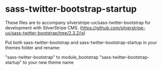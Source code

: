 sass-twitter-bootstrap-startup
==============================

These files are to accompany silverstripe-ux/sass-twitter-bootstrap for development with SilverStripe CMS. (https://github.com/silverstripe-ux/sass-twitter-bootstrap/tree/2.3.2/js)

Put both sass-twitter-bootstrap and sass-twitter-bootstrap-startup in your themes folder and rename:

"sass-twitter-bootstrap" to module_bootstrap
"sass-twitter-bootstrap-startup" to your new theme name